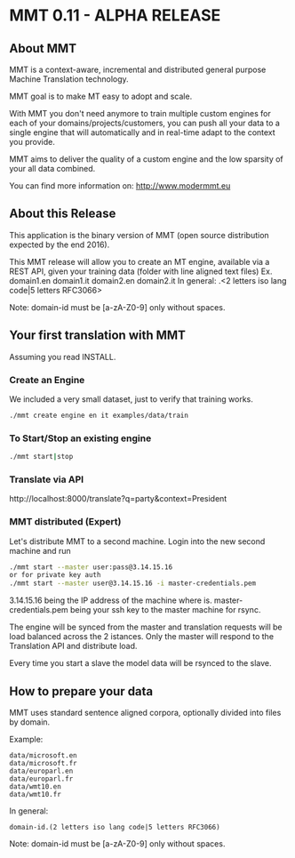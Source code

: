 # MMT 0.11 - ALPHA RELEASE 

## About MMT
MMT is a context-aware, incremental and distributed general purpose Machine Translation technology.

MMT goal is to make MT easy to adopt and scale.

With MMT you don't need anymore to train multiple custom engines for each of your domains/projects/customers, you can push all your data to a single engine that will automatically and in real-time adapt to the context you provide.

MMT aims to deliver the quality of a custom engine and the low sparsity of your all data combined.

You can find more information on: http://www.modermmt.eu


## About this Release

This application is the binary version of MMT (open source distribution expected by the end 2016). 

This MMT release will allow you to create an MT engine, available via a REST API, given your training data (folder with line aligned text files)
Ex. domain1.en domain1.it domain2.en domain2.it 
In general:
<domain-id>.<2 letters iso lang code|5 letters RFC3066>

Note: domain-id must be [a-zA-Z0-9] only without spaces.

## Your first translation with MMT

Assuming you read INSTALL.

### Create an Engine

We included a very small dataset, just to verify that training works.

```bash
./mmt create engine en it examples/data/train
```

### To Start/Stop an existing engine
```bash
./mmt start|stop
```

### Translate via API

http://localhost:8000/translate?q=party&context=President

### MMT distributed (Expert)

Let's distribute MMT to a second machine. Login into the new second machine and run

```bash 
./mmt start --master user:pass@3.14.15.16
or for private key auth 
./mmt start --master user@3.14.15.16 -i master-credentials.pem
```

3.14.15.16 being the IP address of the machine where is.
master-credentials.pem being your ssh key to the master machine for rsync.

The engine will be synced from the master and translation requests will be load balanced across the 2 istances.
Only the master will respond to the Translation API and distribute load.

Every time you start a slave the model data will be rsynced to the slave.


## How to prepare your data

MMT uses standard sentence aligned corpora, optionally divided into files by domain. 

Example:
```
data/microsoft.en
data/microsoft.fr
data/europarl.en
data/europarl.fr
data/wmt10.en
data/wmt10.fr
```

In general:
```
domain-id.(2 letters iso lang code|5 letters RFC3066)
```

Note: domain-id must be [a-zA-Z0-9] only without spaces.
